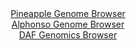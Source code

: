 <div id="Pineapple_Genome_Browser" align="center">
  <a href="https://igv.org/app/?sessionURL=blob:zZNda9swGIX_i6BlA8ffH5GhjKxu0i5rujRzs7YUI9uyo02WHElxkob892lhYzcdNBcbA11IL5Lec44e7UCHhSScgRi4phOYjgMMIBd8PUNNS_EENViCuEJUYgMIXGGBWYFBvAMVkgqltx_1yYVSrYwti6i21yBWc1N6JmrQM2doLc2CN9Y5pxTlXCDFhbTeC9Rxi9Rdb41z1Lam7u2ZgVUihSxE2wVnklstZnW21vdlv0pZjRlvcNasqCIHAZnWozWWZoXeDeazQVFgKcd4e1WeDcZXgzvvIn0YhecP6c3lPA3npzNSM6RWAp_l1RCNvnbDdOM1UPQvGJoFQTK63PD7Ey85vdi0RGB55kRO33dsP_B1MISVePM_edaDHOm7mX66l8vRaB2JSZlv2rtrfl2UDzNFpi_6DsDeAJQXK80BKBYiih3b8OzQCNyw92Pq9A3bhjodwQmIH58MoAQqvuntjzugtq2mBUi8XB3AMQAXJRYg7kHbjhwI3cCPfBtCZ2_swErQvxftML2Fke0OXDfMKkKVRrnMJGuliRgzu6Iy6.cjs3SXXTkVyQRjNqQJvIXqpp6kHg2_FH_I0gC69eH5tNHXKPon1L1GiKnyY1GDJ.6QTscfEn.cpp_pXCTQTTYwUP5s.fInC7Xd48KpuGiQ0vt1RS9_8tYhQRBTutARSXJCidrOdY58DWLH9TS2oOCUaw6BqPM3tmEbTmC__Y2nt3_afwc-">Pineapple Genome Browser</a>
</div>
<div id="Alphonso_Genome_Browser" align="center">
  <a href="https://igv.org/app/?sessionURL=blob:zZJfa9swFMW_i6BlA8eWbOePDWW4aZM1bVJI5jhtKUZxZEerLLmSYjcJ.e7VysZeVmgeNgZ6kC5Xuucc_fagJlJRwUEIXBu1bYSABdRaNDNcVoxMcEkUCHPMFLGAJDmRhGcEhHuQY6VxPL0xN9daVyp0HKqrVol5IWzl2bjEO8Fxo.xMlE5fMIaXQmItpHLOJa6FQ4u61ZAlrirbzPbstrPCGjuYVWvBlXAqwou0Me.lv0ppQbgoSVpumKZvAlKjx2hc2Tn.EiWzKMuIUtdke7U6i66vorl3Gd8PO_37.PZrEneS0xktONYbSc6C8YjFs0XkjYf9yYl77nsvSVx79f2uPfdPvIvTy5eKSqLOUBf1fAS9HjTRUL4iL_.Ta7Pokc4HN.xm5N7ezRY164_Zmk7Pjf.enDRNIv7oHIGDBZjINoYFkK1lN0TQ8mDHarud1o8t6lkQBiYfKSgIHx4toCXOnkz7wx7obWWIAYo8b97gsYCQKyJB2Aog7KIgcNt.14dBgA7WHmwk.3vhDuJp0IVu5LqdNKdMG5xXqeKVsjHndp3ldrE7Mk0u77aY.t9JPOk_RRejtjen42Fw.by7eidLC5jRbx9ojH5E0T_h7iNCbL08FrYeWoz5YnTbqdhgetEsT9yB58PxcN4k396DzQLHhZMLWWJt.k3FHH_yVmNJMdemUFNFl5RRvU1MjqIBIXI9gy3IBBOGQyCL5SdoQQu14effeHqHx8Mr">Alphonso Genome Browser</a>
</div>


<div id="DAF_Genomics_Browser" align="center">
  <a href="https://igv.org/app/?sessionURL=blob:tZFra9swFIb_i6D95PvdhjCcpGlLt4XFeN5aSjixj2MvtuVKctM25L9PeB2DjTIKLUjiiHN5X.k5kHtkvKYdiYilma5mmkQhvKL7BNq.wc_QIidRCQ1HhTAskWGXI4kOpAQuIF19lJ2VED2PdL2AUt1iR9s65xq3NehVTgdRoSxVLQ1aeKId7LmW01YWC9Ch6SvacapDniPnqqH32G3Xe5DH79x6HInrdmhEPaqupQlprNBKkG7rrsCH_xh5B2W56g9xlsRj_xU.XhaT.Ooy_mqfpdfn3uw6XV5kqZedJvW2AzEwnJxjAqGTTb_MTqzpNsnurPliKsPFLnnaxfsTe3569tDXDPnE9M3AMQ07CMhRIQ3NB4mB5BUzI9NRfCtQLMdRn0Pb9eQ_MFqT6OZWIYJBvpPlNwciHnsJi3C8G0ZuCqGsQEYiNTQM3wxDy3V8xwhD86gcyMCaN6a5SFehb1ixZXnaBlqpX9bN.IVS6N_kW6H8a7Lcr0Xl95.C5Yp5ufv9m.ttLrxwed_9mM3bzUuYFPLis0rKWhAy9ev6DAUaqdZiJ_5QsY.3x58-">DAF Genomics Browser</a>
</div>
